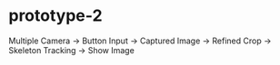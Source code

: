 # prototype-2


Multiple Camera -> Button Input -> Captured Image -> Refined Crop -> Skeleton Tracking -> Show Image
